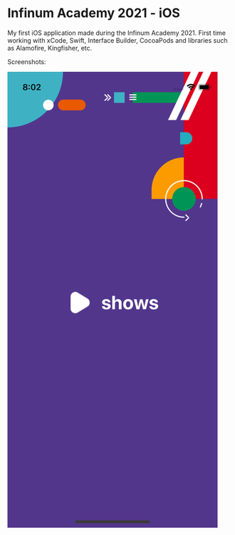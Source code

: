 # Infinum Academy 2021 - iOS

My first iOS application made during the Infinum Academy 2021. First time working with xCode, Swift, Interface Builder, CocoaPods and libraries such as Alamofire, Kingfisher, etc.

Screenshots:

![](Screenshots/splash.png)
